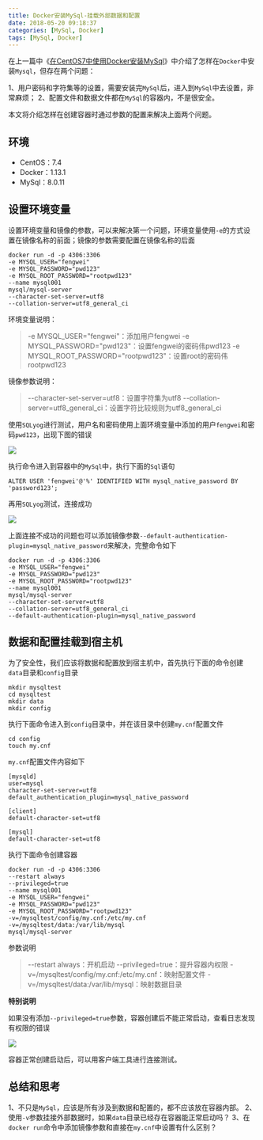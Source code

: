 ```yaml
---
title: Docker安装MySql-挂载外部数据和配置
date: 2018-05-20 09:18:37
categories: [MySql, Docker]
tags: [MySql, Docker]
---
```


在上一篇中《[在CentOS7中使用Docker安装MySql](http://fwhyy.com/2018/04/Install-MySql-with-Docker-in-CentOS7/)》中介绍了怎样在`Docker`中安装`Mysql`，但存在两个问题：

1、用户密码和字符集等的设置，需要安装完`MySql`后，进入到`MySql`中去设置，非常麻烦；
2、配置文件和数据文件都在`MySql`的容器内，不是很安全。

本文将介绍怎样在创建容器时通过参数的配置来解决上面两个问题。

## 环境

 * CentOS：7.4
 * Docker：1.13.1
 * MySql：8.0.11

## 设置环境变量

设置环境变量和镜像的参数，可以来解决第一个问题，环境变量使用`-e`的方式设置在镜像名称的前面；镜像的参数需要配置在镜像名称的后面

```
docker run -d -p 4306:3306
-e MYSQL_USER="fengwei"
-e MYSQL_PASSWORD="pwd123"
-e MYSQL_ROOT_PASSWORD="rootpwd123"
--name mysql001
mysql/mysql-server
--character-set-server=utf8
--collation-server=utf8_general_ci
```

环境变量说明：

>-e MYSQL_USER="fengwei"：添加用户fengwei
-e MYSQL_PASSWORD="pwd123"：设置fengwei的密码伟pwd123
-e MYSQL_ROOT_PASSWORD="rootpwd123"：设置root的密码伟rootpwd123

镜像参数说明：

>--character-set-server=utf8：设置字符集为utf8
--collation-server=utf8_general_ci：设置字符比较规则为utf8_general_ci

使用`SQLyog`进行测试，用户名和密码使用上面环境变量中添加的用户`fengwei`和密码`pwd123`，出现下图的错误

![](http://fwhyy.com/img/post/15267432049921.jpg)

执行命令进入到容器中的`MySql`中，执行下面的`Sql`语句

```
ALTER USER 'fengwei'@'%' IDENTIFIED WITH mysql_native_password BY 'password123';
```

再用`SQLyog`测试，连接成功

![](http://fwhyy.com/img/post/15267432177901.jpg)

上面连接不成功的问题也可以添加镜像参数`--default-authentication-plugin=mysql_native_password`来解决，完整命令如下

```
docker run -d -p 4306:3306 
-e MYSQL_USER="fengwei" 
-e MYSQL_PASSWORD="pwd123" 
-e MYSQL_ROOT_PASSWORD="rootpwd123" 
--name mysql001 
mysql/mysql-server 
--character-set-server=utf8 
--collation-server=utf8_general_ci 
--default-authentication-plugin=mysql_native_password 
```

## 数据和配置挂载到宿主机

为了安全性，我们应该将数据和配置放到宿主机中，首先执行下面的命令创建`data`目录和`config`目录

```
mkdir mysqltest
cd mysqltest
mkdir data
mkdir config
```

执行下面命令进入到`config`目录中，并在该目录中创建`my.cnf`配置文件

```
cd config
touch my.cnf
```

`my.cnf`配置文件内容如下

```
[mysqld]
user=mysql
character-set-server=utf8
default_authentication_plugin=mysql_native_password

[client]
default-character-set=utf8

[mysql]
default-character-set=utf8
```

执行下面命令创建容器

```
docker run -d -p 4306:3306 
--restart always 
--privileged=true
--name mysql001
-e MYSQL_USER="fengwei" 
-e MYSQL_PASSWORD="pwd123" 
-e MYSQL_ROOT_PASSWORD="rootpwd123"
-v=/mysqltest/config/my.cnf:/etc/my.cnf 
-v=/mysqltest/data:/var/lib/mysql 
mysql/mysql-server
```

参数说明

>--restart always：开机启动
--privileged=true：提升容器内权限
-v=/mysqltest/config/my.cnf:/etc/my.cnf：映射配置文件
-v=/mysqltest/data:/var/lib/mysql：映射数据目录

**特别说明**

如果没有添加`--privileged=true`参数，容器创建后不能正常启动，查看日志发现有权限的错误

![](http://fwhyy.com/img/post/15267432343896.jpg)

容器正常创建启动后，可以用客户端工具进行连接测试。

## 总结和思考

1、不只是`MySql`，应该是所有涉及到数据和配置的，都不应该放在容器内部。
2、使用`-v`参数挂接外部数据时，如果`data`目录已经存在容器能正常启动吗？
3、在`docker run`命令中添加镜像参数和直接在`my.cnf`中设置有什么区别？



